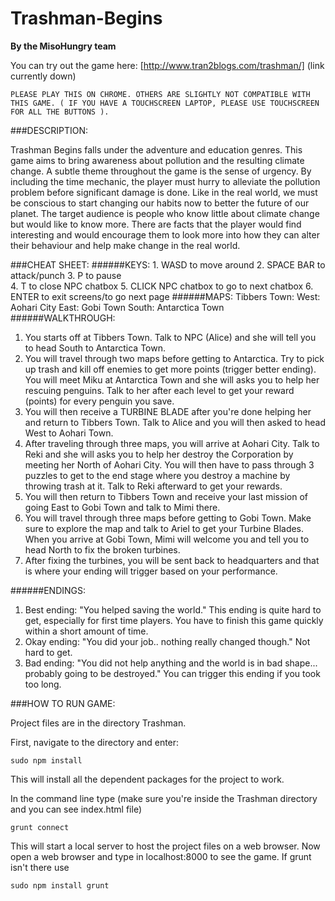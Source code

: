 # Trashman-Begins
**By the MisoHungry team**


You can try out the game here: [http://www.tran2blogs.com/trashman/] (link currently down)

	PLEASE PLAY THIS ON CHROME. OTHERS ARE SLIGHTLY NOT COMPATIBLE WITH THIS GAME. ( IF YOU HAVE A TOUCHSCREEN LAPTOP, PLEASE USE TOUCHSCREEN FOR ALL THE BUTTONS ).

###DESCRIPTION:

Trashman Begins falls under the adventure and education genres. This game aims to bring awareness about pollution and the resulting climate change. A subtle theme throughout the game is the sense of urgency. By including the time mechanic, the player must hurry to alleviate the pollution problem before significant damage is done. Like in the real world, we must be conscious to start changing our habits now to better the future of our planet. The target audience is people who know little about climate change but would like to know more. There are facts that the player would find interesting and would encourage them to look more into how they can alter their behaviour and help make change in the real world.




###CHEAT SHEET:
######KEYS: 
	1. WASD to move around
	2. SPACE BAR to attack/punch
	3. P to pause	
	4. T to close NPC chatbox
	5. CLICK NPC chatbox to go to next chatbox
	6. ENTER to exit screens/to go next page
######MAPS:
	Tibbers Town:
		West: Aohari City
		East: Gobi Town
		South: Antarctica Town
######WALKTHROUGH:	
1. You starts off at Tibbers Town. Talk to NPC (Alice) and she will tell you to head South to Antarctica Town.
2. You will travel through two maps before getting to Antarctica. Try to pick up trash and kill off enemies to get more points (trigger better ending). You will meet Miku at Antarctica Town and she will asks you to help her rescuing penguins. Talk to her after each level to get your reward (points) for every penguin you save.
4. You will then receive a TURBINE BLADE after you're done helping her and return to Tibbers Town. Talk to Alice and you will then asked to head West to Aohari Town.
5. After traveling through three maps, you will arrive at Aohari City. Talk to Reki and she will asks you to help her destroy the Corporation by meeting her North of Aohari City. You will then have to pass through 3 puzzles to get to the end stage where you destroy a machine by throwing trash at it. Talk to Reki afterward to get your rewards.
7. You will then return to Tibbers Town and receive your last mission of going East to Gobi Town and talk to Mimi there.
8. You will travel through three maps before getting to Gobi Town. Make sure to explore the map and talk to Ariel to get your Turbine Blades. When you arrive at Gobi Town, Mimi will welcome you and tell you to head North to fix the broken turbines. 
9. After fixing the turbines, you will be sent back to headquarters and that is where your ending will trigger based on your performance.

######ENDINGS:
1. Best ending: "You helped saving the world." This ending is quite hard to get, especially for first time players. You have to finish this game quickly within a short amount of time. 
2. Okay ending: "You did your job.. nothing really changed though." Not hard to get.
3. Bad ending: "You did not help anything and the world is in bad shape... probably going to be destroyed." You can trigger this ending if you took too long.  




###HOW TO RUN GAME:

Project files are in the directory Trashman.

First, navigate to the directory and enter:

	sudo npm install
	
This will install all the dependent packages for the project to work.

In the command line type (make sure you're inside the Trashman directory and you can see index.html file)
	
	grunt connect
	
This will start a local server to host the project files on a web browser. Now open a web browser and type in localhost:8000 to see the game. If grunt isn't there use

	sudo npm install grunt
	
